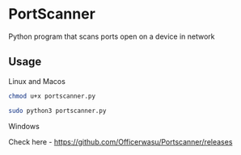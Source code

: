 # PortScanner

Python program that scans ports open on a device in network

## Usage

Linux and Macos
```bash
chmod u+x portscanner.py

sudo python3 portscanner.py
```
Windows

Check here - https://github.com/Officerwasu/Portscanner/releases


 

